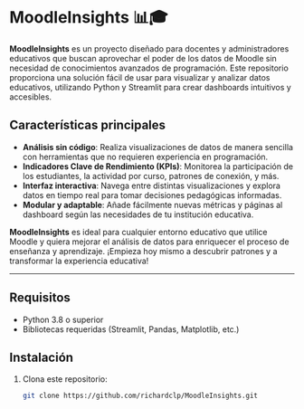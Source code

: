 # MoodleInsights 📊🎓

**MoodleInsights** es un proyecto diseñado para docentes y administradores educativos que buscan aprovechar el poder de los datos de Moodle sin necesidad de conocimientos avanzados de programación. Este repositorio proporciona una solución fácil de usar para visualizar y analizar datos educativos, utilizando Python y Streamlit para crear dashboards intuitivos y accesibles.

## Características principales
- **Análisis sin código**: Realiza visualizaciones de datos de manera sencilla con herramientas que no requieren experiencia en programación.
- **Indicadores Clave de Rendimiento (KPIs)**: Monitorea la participación de los estudiantes, la actividad por curso, patrones de conexión, y más.
- **Interfaz interactiva**: Navega entre distintas visualizaciones y explora datos en tiempo real para tomar decisiones pedagógicas informadas.
- **Modular y adaptable**: Añade fácilmente nuevas métricas y páginas al dashboard según las necesidades de tu institución educativa.

**MoodleInsights** es ideal para cualquier entorno educativo que utilice Moodle y quiera mejorar el análisis de datos para enriquecer el proceso de enseñanza y aprendizaje. ¡Empieza hoy mismo a descubrir patrones y a transformar la experiencia educativa!

---

## Requisitos
- Python 3.8 o superior
- Bibliotecas requeridas (Streamlit, Pandas, Matplotlib, etc.)

## Instalación
1. Clona este repositorio:
   ```bash
   git clone https://github.com/richardclp/MoodleInsights.git
